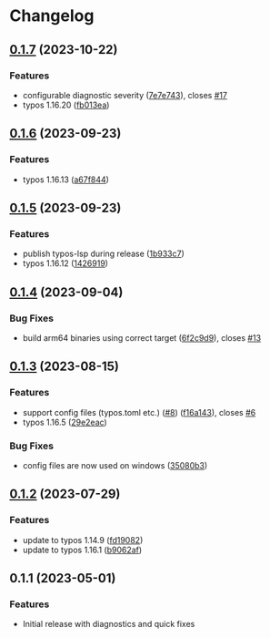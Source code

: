 # Changelog

## [0.1.7](https://github.com/tekumara/typos-vscode/compare/v0.1.6...v0.1.7) (2023-10-22)


### Features

* configurable diagnostic severity ([7e7e743](https://github.com/tekumara/typos-vscode/commit/7e7e74397e77bc23b07e3d10ea863af4cdc1dccb)), closes [#17](https://github.com/tekumara/typos-vscode/issues/17)
* typos 1.16.20 ([fb013ea](https://github.com/tekumara/typos-vscode/commit/fb013ea3e96172e0c4ce07019fbebd71a2d6329e))

## [0.1.6](https://github.com/tekumara/typos-vscode/compare/v0.1.5...v0.1.6) (2023-09-23)


### Features

* typos 1.16.13 ([a67f844](https://github.com/tekumara/typos-vscode/commit/a67f844f5d369772dcd1be1d6eba89e607ccbe3e))

## [0.1.5](https://github.com/tekumara/typos-vscode/compare/v0.1.4...v0.1.5) (2023-09-23)


### Features

* publish typos-lsp during release ([1b933c7](https://github.com/tekumara/typos-vscode/commit/1b933c7f9f044330c18fa3ad32976f1b1acc9c87))
* typos 1.16.12 ([1426919](https://github.com/tekumara/typos-vscode/commit/1426919066d94bb36bb0bf292d03504177268669))

## [0.1.4](https://github.com/tekumara/typos-vscode/compare/v0.1.3...v0.1.4) (2023-09-04)


### Bug Fixes

* build arm64 binaries using correct target ([6f2c9d9](https://github.com/tekumara/typos-vscode/commit/6f2c9d9f89c74d5c6b0a8a57f7653550193c54b0)), closes [#13](https://github.com/tekumara/typos-vscode/issues/13)

## [0.1.3](https://github.com/tekumara/typos-vscode/compare/v0.1.2...v0.1.3) (2023-08-15)


### Features

* support config files (typos.toml etc.) ([#8](https://github.com/tekumara/typos-vscode/issues/8)) ([f16a143](https://github.com/tekumara/typos-vscode/commit/f16a143ab660969e2162b8eb2d388f87a041ec59)), closes [#6](https://github.com/tekumara/typos-vscode/issues/6)
* typos 1.16.5 ([29e2eac](https://github.com/tekumara/typos-vscode/commit/29e2eacc78406d648b422c21b6349eaadfa97007))


### Bug Fixes

* config files are now used on windows ([35080b3](https://github.com/tekumara/typos-vscode/commit/35080b374af3674dcc34938fed660333b772a9df))

## [0.1.2](https://github.com/tekumara/typos-vscode/compare/v0.1.1...v0.1.2) (2023-07-29)


### Features

* update to typos 1.14.9 ([fd19082](https://github.com/tekumara/typos-vscode/commit/fd1908284a8ceb101a47f6dd89d4c4168fabfaa1))
* update to typos 1.16.1 ([b9062af](https://github.com/tekumara/typos-vscode/commit/b9062afd338fafb79ea0d67ccb171f90350e10b0))

## 0.1.1 (2023-05-01)


### Features

* Initial release with diagnostics and quick fixes
